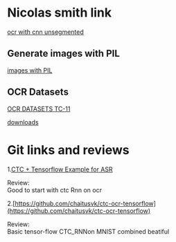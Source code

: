 # Nicolas smith link
[ocr with cnn unsegmented](https://nicholastsmith.wordpress.com/2017/10/14/deep-learning-ocr-using-tensorflow-and-python/)

## Generate images with PIL
[images with PIL](https://code-maven.com/create-images-with-python-pil-pillow)


## OCR Datasets
[OCR DATASETS TC-11](http://tc11.cvc.uab.es/)

[downloads](http://www.iapr-tc11.org/mediawiki/index.php/Datasets_List)

# Git links and reviews   
1.[CTC + Tensorflow Example for ASR](https://github.com/chaitusvk/tensorflow_lstm_ctc_ocr)      

Review:    
Good to start with ctc Rnn on ocr 

2.[https://github.com/chaitusvk/ctc-ocr-tensorflow](https://github.com/chaitusvk/ctc-ocr-tensorflow)      

Review:   
Basic tensor-flow CTC_RNNon MNIST combined beatiful





 

